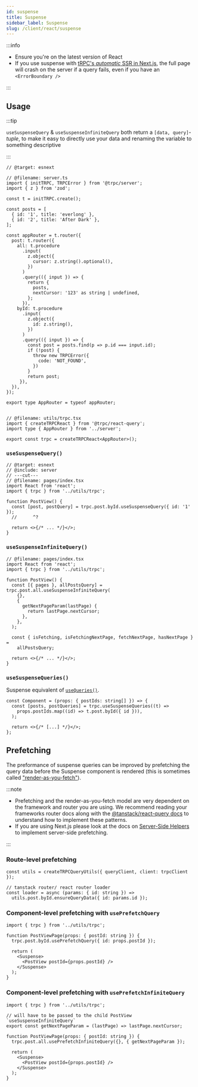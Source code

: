 ```yaml
---
id: suspense
title: Suspense
sidebar_label: Suspense
slug: /client/react/suspense
---
```


:::info

- Ensure you're on the latest version of React
- If you use suspense with [tRPC's _automatic_ SSR in Next.js](/docs/client/nextjs/ssr), the full page will crash on the server if a query fails, even if you have an `<ErrorBoundary />`

:::

## Usage

:::tip

`useSuspenseQuery` & `useSuspenseInfiniteQuery` both return a `[data, query]`-_tuple_, to make it easy to directly use your data and renaming the variable to something descriptive

:::

```twoslash include server
// @target: esnext

// @filename: server.ts
import { initTRPC, TRPCError } from '@trpc/server';
import { z } from 'zod';

const t = initTRPC.create();

const posts = [
  { id: '1', title: 'everlong' },
  { id: '2', title: 'After Dark' },
];

const appRouter = t.router({
  post: t.router({
    all: t.procedure
      .input(
        z.object({
          cursor: z.string().optional(),
        })
      )
      .query(({ input }) => {
        return {
          posts,
          nextCursor: '123' as string | undefined,
        };
      }),
    byId: t.procedure
      .input(
        z.object({
          id: z.string(),
        })
      )
      .query(({ input }) => {
        const post = posts.find(p => p.id === input.id);
        if (!post) {
          throw new TRPCError({
            code: 'NOT_FOUND',
          })
        }
        return post;
     }),
  }),
});

export type AppRouter = typeof appRouter;


// @filename: utils/trpc.tsx
import { createTRPCReact } from '@trpc/react-query';
import type { AppRouter } from '../server';

export const trpc = createTRPCReact<AppRouter>();

```

### `useSuspenseQuery()`

```tsx twoslash
// @target: esnext
// @include: server
// ---cut---
// @filename: pages/index.tsx
import React from 'react';
import { trpc } from '../utils/trpc';

function PostView() {
  const [post, postQuery] = trpc.post.byId.useSuspenseQuery({ id: '1' });
  //      ^?

  return <>{/* ... */}</>;
}
```

### `useSuspenseInfiniteQuery()`

```tsx
// @filename: pages/index.tsx
import React from 'react';
import { trpc } from '../utils/trpc';

function PostView() {
  const [{ pages }, allPostsQuery] = trpc.post.all.useSuspenseInfiniteQuery(
    {},
    {
      getNextPageParam(lastPage) {
        return lastPage.nextCursor;
      },
    },
  );

  const { isFetching, isFetchingNextPage, fetchNextPage, hasNextPage } =
    allPostsQuery;

  return <>{/* ... */}</>;
}
```

### `useSuspenseQueries()`

Suspense equivalent of [`useQueries()`](./useQueries.md).

```tsx
const Component = (props: { postIds: string[] }) => {
  const [posts, postQueries] = trpc.useSuspenseQueries((t) =>
    props.postIds.map((id) => t.post.byId({ id })),
  );

  return <>{/* [...] */}</>;
};
```

## Prefetching

The preformance of suspense queries can be improved by prefetching the query data before the Suspense component is rendered (this is sometimes called ["render-as-you-fetch"](https://tanstack.com/query/v5/docs/framework/react/guides/suspense#fetch-on-render-vs-render-as-you-fetch)).

:::note

- Prefetching and the render-as-you-fetch model are very dependent on the framework and router you are using. We recommend reading your frameworks router docs along with the [@tanstack/react-query docs](https://tanstack.com/query/v5/docs/react/guides/prefetching) to understand how to implement these patterns.
- If you are using Next.js please look at the docs on [Server-Side Helpers](/docs/client/nextjs/server-side-helpers) to implement server-side prefetching.

:::

### Route-level prefetching

```tsx
const utils = createTRPCQueryUtils({ queryClient, client: trpcClient });

// tanstack router/ react router loader
const loader = async (params: { id: string }) =>
  utils.post.byId.ensureQueryData({ id: params.id });
```

### Component-level prefetching with `usePrefetchQuery`

```tsx
import { trpc } from '../utils/trpc';

function PostViewPage(props: { postId: string }) {
  trpc.post.byId.usePrefetchQuery({ id: props.postId });

  return (
    <Suspense>
      <PostView postId={props.postId} />
    </Suspense>
  );
}
```

### Component-level prefetching with `usePrefetchInfiniteQuery`

```tsx
import { trpc } from '../utils/trpc';

// will have to be passed to the child PostView `useSuspenseInfiniteQuery`
export const getNextPageParam = (lastPage) => lastPage.nextCursor;

function PostViewPage(props: { postId: string }) {
  trpc.post.all.usePrefetchInfiniteQuery({}, { getNextPageParam });

  return (
    <Suspense>
      <PostView postId={props.postId} />
    </Suspense>
  );
}
```
